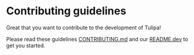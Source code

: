 # Contributing guidelines

Great that you want to contribute to the development of Tulipa!

Please read these guidelines [CONTRIBUTING.md](https://github.com/TulipaEnergy/TulipaEnergyModel.jl/blob/main/CONTRIBUTING.md) and our [README.dev](https://github.com/TulipaEnergy/TulipaEnergyModel.jl/blob/main/README.dev.md) to get you started.

